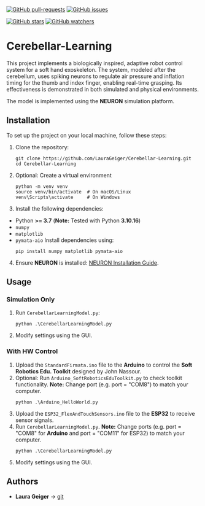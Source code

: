 [![GitHub pull-requests](https://img.shields.io/github/issues-pr/LauraGeiger/Cerebellar-Learning.svg?style=plastic)](https://github.com/LauraGeiger/Cerebellar-Learning/pulls)
[![GitHub issues](https://img.shields.io/github/issues/LauraGeiger/Cerebellar-Learning.svg?style=plastic)](https://github.com/LauraGeiger/Cerebellar-Learning/issues)

[![GitHub stars](https://img.shields.io/github/stars/LauraGeiger/Cerebellar-Learning.svg?label=Stars&style=social)](https://github.com/LauraGeiger/Cerebellar-Learning/stargazers)
[![GitHub watchers](https://img.shields.io/github/watchers/LauraGeiger/Cerebellar-Learning.svg?label=Watch&style=social)](https://github.com/LauraGeiger/Cerebellar-Learning/watchers)

# Cerebellar-Learning
This project implements a biologically inspired, adaptive robot control system for a soft hand exoskeleton.
The system, modeled after the cerebellum, uses spiking neurons to regulate air pressure and inflation timing for the thumb and index finger, enabling real-time grasping. 
Its effectiveness is demonstrated in both simulated and physical environments.

The model is implemented using the **NEURON** simulation platform.

## Installation
To set up the project on your local machine, follow these steps:  
1. Clone the repository:
    ```
    git clone https://github.com/LauraGeiger/Cerebellar-Learning.git
    cd Cerebellar-Learning
    ```
2. Optional: Create a virtual environment
    ```
    python -m venv venv
    source venv/bin/activate  # On macOS/Linux
    venv\Scripts\activate     # On Windows
    ```
3. Install the following dependencies:
* Python **>= 3.7** (**Note:** Tested with Python **3.10.16**)
* `numpy`
* `matplotlib`
* `pymata-aio`
Install dependencies using:
    ```
    pip install numpy matplotlib pymata-aio
    ```
4. Ensure **NEURON** is installed: [NEURON Installation Guide](https://www.neuron.yale.edu/neuron/download).

## Usage
### Simulation Only
1. Run `CerebellarLearningModel.py`:
    ```
    python .\CerebellarLearningModel.py
    ```
2. Modify settings using the GUI.

### With HW Control
1. Upload the `StandardFirmata.ino` file to the **Arduino** to control the **Soft Robotics Edu. Toolkit** designed by John Nassour.
2. Optional: Run `Arduino_SoftRoboticsEduToolkit.py` to check toolkit functionality.
    **Note:** Change port (e.g. port = "COM8") to match your computer.
    ```
    python .\Arduino_HelloWorld.py
    ```
3. Upload the `ESP32_FlexAndTouchSensors.ino` file to the **ESP32** to receive sensor signals.
4. Run `CerebellarLearningModel.py`.
    **Note:** Change ports (e.g. port = "COM8" for **Arduino** and port = "COM11" for ESP32) to match your computer.
    ```
    python .\CerebellarLearningModel.py
    ```
5. Modify settings using the GUI.

## Authors
* **Laura Geiger** → [git](https://github.com/LauraGeiger)